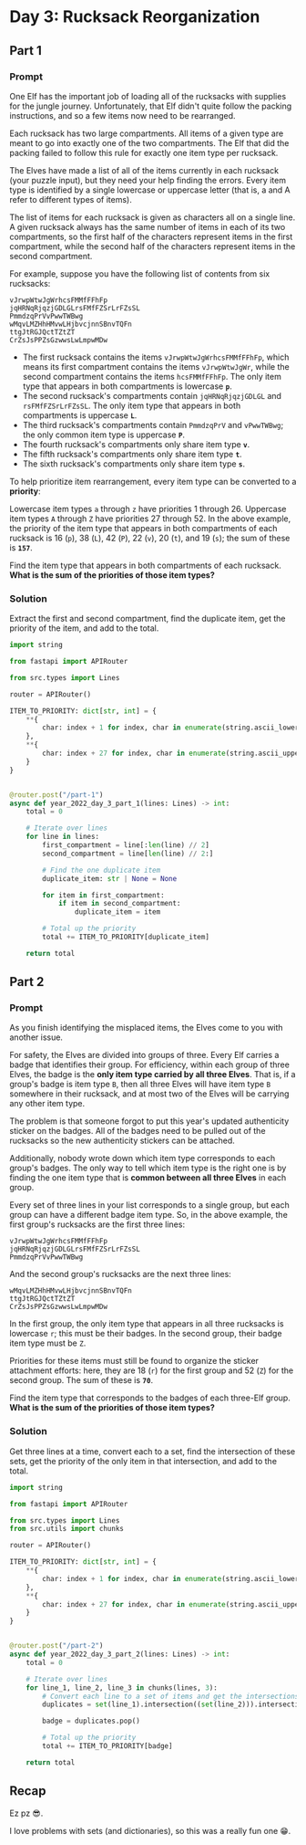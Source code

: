 # Day 3: Rucksack Reorganization

## Part 1

### Prompt

One Elf has the important job of loading all of the rucksacks with supplies for the jungle journey.
Unfortunately, that Elf didn't quite follow the packing instructions, and so a few items now need to be rearranged.

Each rucksack has two large compartments.
All items of a given type are meant to go into exactly one of the two compartments.
The Elf that did the packing failed to follow this rule for exactly one item type per rucksack.

The Elves have made a list of all of the items currently in each rucksack (your puzzle input), but they need your help finding the errors.
Every item type is identified by a single lowercase or uppercase letter (that is, a and A refer to different types of items).

The list of items for each rucksack is given as characters all on a single line.
A given rucksack always has the same number of items in each of its two compartments, so the first half of the characters represent items in the first compartment, while the second half of the characters represent items in the second compartment.

For example, suppose you have the following list of contents from six rucksacks:

```
vJrwpWtwJgWrhcsFMMfFFhFp
jqHRNqRjqzjGDLGLrsFMfFZSrLrFZsSL
PmmdzqPrVvPwwTWBwg
wMqvLMZHhHMvwLHjbvcjnnSBnvTQFn
ttgJtRGJQctTZtZT
CrZsJsPPZsGzwwsLwLmpwMDw
```

- The first rucksack contains the items `vJrwpWtwJgWrhcsFMMfFFhFp`, which means its first compartment contains the items `vJrwpWtwJgWr`, while the second compartment contains the items `hcsFMMfFFhFp`. The only item type that appears in both compartments is lowercase **`p`**.
- The second rucksack's compartments contain `jqHRNqRjqzjGDLGL` and `rsFMfFZSrLrFZsSL`. The only item type that appears in both compartments is uppercase **`L`**.
- The third rucksack's compartments contain `PmmdzqPrV` and `vPwwTWBwg`; the only common item type is uppercase **`P`**.
- The fourth rucksack's compartments only share item type **`v`**.
- The fifth rucksack's compartments only share item type **`t`**.
- The sixth rucksack's compartments only share item type **`s`**.

To help prioritize item rearrangement, every item type can be converted to a **priority**:

Lowercase item types `a` through `z` have priorities 1 through 26.
Uppercase item types `A` through `Z` have priorities 27 through 52.
In the above example, the priority of the item type that appears in both compartments of each rucksack is 16 (`p`), 38 (`L`), 42 (`P`), 22 (`v`), 20 (`t`), and 19 (`s`); the sum of these is **`157`**.

Find the item type that appears in both compartments of each rucksack.
**What is the sum of the priorities of those item types?**

### Solution

Extract the first and second compartment, find the duplicate item, get the priority of the item, and add to the total.

```python
import string

from fastapi import APIRouter

from src.types import Lines

router = APIRouter()

ITEM_TO_PRIORITY: dict[str, int] = {
    **{
        char: index + 1 for index, char in enumerate(string.ascii_lowercase)
    },
    **{
        char: index + 27 for index, char in enumerate(string.ascii_uppercase)
    }
}


@router.post("/part-1")
async def year_2022_day_3_part_1(lines: Lines) -> int:
    total = 0

    # Iterate over lines
    for line in lines:
        first_compartment = line[:len(line) // 2]
        second_compartment = line[len(line) // 2:]

        # Find the one duplicate item
        duplicate_item: str | None = None

        for item in first_compartment:
            if item in second_compartment:
                duplicate_item = item

        # Total up the priority
        total += ITEM_TO_PRIORITY[duplicate_item]

    return total
```

## Part 2

### Prompt

As you finish identifying the misplaced items, the Elves come to you with another issue.

For safety, the Elves are divided into groups of three.
Every Elf carries a badge that identifies their group.
For efficiency, within each group of three Elves, the badge is the **only item type carried by all three Elves**.
That is, if a group's badge is item type `B`, then all three Elves will have item type `B` somewhere in their rucksack, and at most two of the Elves will be carrying any other item type.

The problem is that someone forgot to put this year's updated authenticity sticker on the badges.
All of the badges need to be pulled out of the rucksacks so the new authenticity stickers can be attached.

Additionally, nobody wrote down which item type corresponds to each group's badges.
The only way to tell which item type is the right one is by finding the one item type that is **common between all three Elves** in each group.

Every set of three lines in your list corresponds to a single group, but each group can have a different badge item type.
So, in the above example, the first group's rucksacks are the first three lines:

```
vJrwpWtwJgWrhcsFMMfFFhFp
jqHRNqRjqzjGDLGLrsFMfFZSrLrFZsSL
PmmdzqPrVvPwwTWBwg
```

And the second group's rucksacks are the next three lines:

```
wMqvLMZHhHMvwLHjbvcjnnSBnvTQFn
ttgJtRGJQctTZtZT
CrZsJsPPZsGzwwsLwLmpwMDw
```

In the first group, the only item type that appears in all three rucksacks is lowercase `r`; this must be their badges.
In the second group, their badge item type must be `Z`.

Priorities for these items must still be found to organize the sticker attachment efforts: here, they are 18 (`r`) for the first group and 52 (`Z`) for the second group.
The sum of these is **`70`**.

Find the item type that corresponds to the badges of each three-Elf group.
**What is the sum of the priorities of those item types?**

### Solution

Get three lines at a time, convert each to a set, find the intersection of these sets, get the priority of the only item in that intersection, and add to the total.

```python
import string

from fastapi import APIRouter

from src.types import Lines
from src.utils import chunks

router = APIRouter()

ITEM_TO_PRIORITY: dict[str, int] = {
    **{
        char: index + 1 for index, char in enumerate(string.ascii_lowercase)
    },
    **{
        char: index + 27 for index, char in enumerate(string.ascii_uppercase)
    }
}


@router.post("/part-2")
async def year_2022_day_3_part_2(lines: Lines) -> int:
    total = 0

    # Iterate over lines
    for line_1, line_2, line_3 in chunks(lines, 3):
        # Convert each line to a set of items and get the intersections
        duplicates = set(line_1).intersection((set(line_2))).intersection((set(line_3)))

        badge = duplicates.pop()

        # Total up the priority
        total += ITEM_TO_PRIORITY[badge]

    return total
```

## Recap

Ez pz 😎.

I love problems with sets (and dictionaries), so this was a really fun one 😁.
